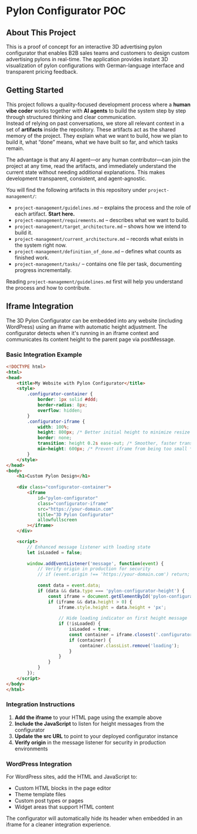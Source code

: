 # Pylon Configurator POC

## About This Project

This is a proof of concept for an interactive 3D advertising pylon configurator that enables B2B sales teams and customers to design custom advertising pylons in real-time. The application provides instant 3D visualization of pylon configurations with German-language interface and transparent pricing feedback.

## Getting Started

This project follows a quality-focused development process where a **human vibe coder** works together with **AI agents** to build the system step by step through structured thinking and clear communication.  
Instead of relying on past conversations, we store all relevant context in a set of **artifacts** inside the repository. These artifacts act as the shared memory of the project. They explain what we want to build, how we plan to build it, what “done” means, what we have built so far, and which tasks remain.

The advantage is that any AI agent—or any human contributor—can join the project at any time, read the artifacts, and immediately understand the current state without needing additional explanations. This makes development transparent, consistent, and agent-agnostic.

You will find the following artifacts in this repository under `project-management/`:

- `project-management/guidelines.md` – explains the process and the role of each artifact. **Start here.**
- `project-management/requirements.md` – describes what we want to build.
- `project-management/target_architecture.md` – shows how we intend to build it.
- `project-management/current_architecture.md` – records what exists in the system right now.
- `project-management/definition_of_done.md` – defines what counts as finished work.
- `project-management/tasks/` – contains one file per task, documenting progress incrementally.

Reading `project-management/guidelines.md` first will help you understand the process and how to contribute.

## Iframe Integration

The 3D Pylon Configurator can be embedded into any website (including WordPress) using an iframe with automatic height adjustment. The configurator detects when it's running in an iframe context and communicates its content height to the parent page via postMessage.

### Basic Integration Example

```html
<!DOCTYPE html>
<html>
<head>
    <title>My Website with Pylon Configurator</title>
    <style>
        .configurator-container {
            border: 1px solid #ddd;
            border-radius: 8px;
            overflow: hidden;
        }
        .configurator-iframe {
            width: 100%;
            height: 800px; /* Better initial height to minimize resize flash */
            border: none;
            transition: height 0.2s ease-out; /* Smoother, faster transition */
            min-height: 600px; /* Prevent iframe from being too small */
        }
    </style>
</head>
<body>
    <h1>Custom Pylon Design</h1>
    
    <div class="configurator-container">
        <iframe
            id="pylon-configurator"
            class="configurator-iframe"
            src="https://your-domain.com"
            title="3D Pylon Configurator"
            allowfullscreen
        ></iframe>
    </div>

    <script>
        // Enhanced message listener with loading state
        let isLoaded = false;
        
        window.addEventListener('message', function(event) {
            // Verify origin in production for security
            // if (event.origin !== 'https://your-domain.com') return;
            
            const data = event.data;
            if (data && data.type === 'pylon-configurator-height') {
                const iframe = document.getElementById('pylon-configurator');
                if (iframe && data.height > 0) {
                    iframe.style.height = data.height + 'px';
                    
                    // Hide loading indicator on first height message
                    if (!isLoaded) {
                        isLoaded = true;
                        const container = iframe.closest('.configurator-container');
                        if (container) {
                            container.classList.remove('loading');
                        }
                    }
                }
            }
        });
    </script>
</body>
</html>
```

### Integration Instructions

1. **Add the iframe** to your HTML page using the example above
2. **Include the JavaScript** to listen for height messages from the configurator
3. **Update the src URL** to point to your deployed configurator instance
4. **Verify origin** in the message listener for security in production environments

### WordPress Integration

For WordPress sites, add the HTML and JavaScript to:
- Custom HTML blocks in the page editor
- Theme template files
- Custom post types or pages
- Widget areas that support HTML content

The configurator will automatically hide its header when embedded in an iframe for a cleaner integration experience.
